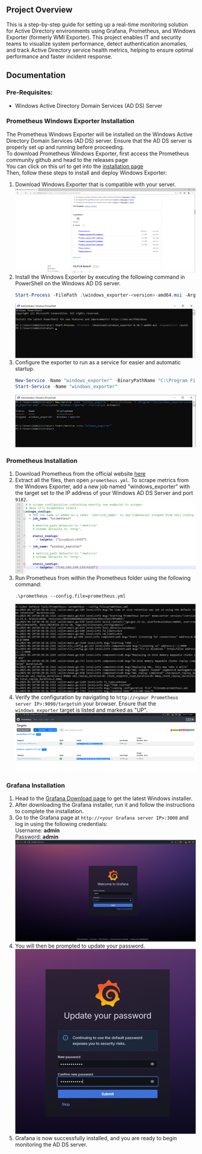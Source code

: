 ## Project Overview
This is a step-by-step guide for setting up a real-time monitoring solution for Active Directory environments using Grafana, Prometheus, and Windows Exporter (formerly WMI Exporter). This project enables IT and security teams to visualize system performance, detect authentication anomalies, and track Active Directory service health metrics, helping to ensure optimal performance and faster incident response.

## Documentation
### Pre-Requisites:  
- Windows Active Directory Domain Services (AD DS) Server  

### Prometheus Windows Exporter Installation
The Prometheus Windows Exporter will be installed on the Windows Active Directory Domain Services (AD DS) server. Ensure that the AD DS server is properly set up and running before proceeding.  
To download Prometheus Windows Exporter, first access the Prometheus community github and head to the releases page <br />
You can click on this url to get into the [installation page](https://github.com/prometheus-community/windows_exporter/releases)  
Then, follow these steps to install and deploy Windows Exporter:
1. Download Windows Exporter that is compatible with your server.  
   ![Windows Exporter Download File](images/win-exporter-file.png)  
2. Install the Windows Exporter by executing the following command in PowerShell on the Windows AD DS server.  
   ```powershell
   Start-Process -FilePath .\windows_exporter-<version>-amd64.msi -ArgumentList /quiet
   ```  
   ![Install Windows Exporter](images/install-win-exporter.png)
3. Configure the exporter to run as a service for easier and automatic startup.  
   ```powershell
   New-Service -Name "windows_exporter" -BinaryPathName "C:\Program Files\windows_exporter\windows_exporter.exe" -DisplayName "Windows Exporter" -StartupType Automatic  
   Start-Service -Name "windows_exporter"
   ```  
   ![Windows Exporter Service](images/win-exporter-service.png)

### Prometheus Installation
1. Download Prometheus from the official website [here](https://prometheus.io/download/)  
2. Extract all the files, then open `prometheus.yml`. To scrape metrics from the Windows Exporter, add a new job named "windows_exporter" with the target set to the IP address of your Windows AD DS Server and port `9182`.  
   ![Prometheus Config](images/prometheus-config.png)
3. Run Prometheus from within the Prometheus folder using the following command:  
   ```
   .\prometheus --config.file=prometheus.yml
   ```
   ![Execute Prometheus](images/run-prometheus.png)  
4.  Verify the configuration by navigating to `http://<your Prometheus server IP>:9090/targets`in your browser. Ensure that the `windows_exporter` target is listed and marked as "UP".  
   ![Prometheus Targets](images/prometheus-targets.png)  
  
### Grafana Installation
1. Head to the [Grafana Download page](https://grafana.com/grafana/download?platform=windows) to get the latest Windows installer.  
2. After downloading the Grafana installer, run it and follow the instructions to complete the installation.
3. Go to the Grafana page at `http://<your Grafana server IP>:3000` and log in using the following credentials:  
   Username: **admin**  
   Password: **admin**  
   ![Grafana Page](images/grafana-page.png)  
4. You will then be prompted to update your password.  
   ![Update Password](images/update-password.png)  
5. Grafana is now successfully installed, and you are ready to begin monitoring the AD DS server.  
